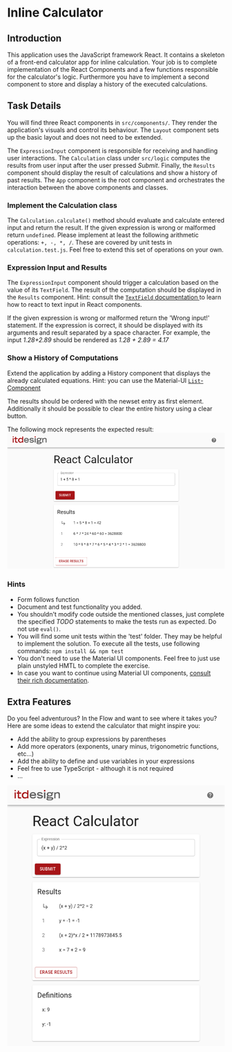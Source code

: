 # Inline Calculator

## Introduction

This application uses the JavaScript framework React. It contains a skeleton of a front-end calculator app for inline calculation. Your job is to complete implementation of the React Components and a few functions responsible for the calculator's logic. Furthermore you have to implement a second component to store and display a history of the executed calculations.

## Task Details
You will find three React components in `src/components/`. They render the application's visuals and control its behaviour. The `Layout` component sets up the basic layout and does not need to be extended.

The `ExpressionInput` component is responsible for receiving and handling user interactions.
The `Calculation` class under `src/logic` computes the results from user input after the user pressed *Submit*.
Finally, the `Results` component should display the result of calculations and show a history of past results.
The `App` component is the root component and orchestrates the interaction between the above components and classes.

### Implement the Calculation class
The `Calculation.calculate()` method should evaluate and calculate entered input and return the result. If the given expression is wrong or malformed return `undefined`. Please implement at least the following arithmetic operations: `+, -, *, /`. These are covered by unit tests in `calculation.test.js`. Feel free to extend this set of operations on your own.

### Expression Input and Results
The `ExpressionInput` component should trigger a calculation based on the value of its `TextField`. The result of the computation should be displayed in the `Results` component. Hint: consult the [`TextField` documentation ](https://material-ui.com/components/text-fields/#uncontrolled-vs-controlled) to learn how to react to text input in React components.

If the given expression is wrong or malformed return the 'Wrong input!' statement.
If the expression is correct, it should be displayed with its arguments and result separated by a space character. For example, the input *1.28+2.89*  should be rendered as *1.28 + 2.89 = 4.17*

### Show a History of Computations
Extend the application by adding a History component that displays the already calculated equations.  Hint: you can use the Material-UI [`List`-Component](https://material-ui.com/components/lists/#lists)

The results should be ordered with the newset entry as first element. Additionally it should be possible to clear the entire history using a clear button.

The following mock represents the expected result:</br>![Mock](./historymock.png "Mock of the History feature.")

### Hints

- Form follows function
- Document and test functionality you added.
- You shouldn't modify code outside the mentioned classes, just complete the specified *TODO* statements to make the tests run as expected. Do not use `eval()`.
- You will find some unit tests within the 'test' folder. They may be helpful to implement the solution. To execute all the tests, use following commands: `npm install && npm test`
- You don't need to use the Material UI components. Feel free to just use plain unstyled HMTL to complete the exercise.
- In case you want to continue using Material UI components, [consult their rich documentation](https://material-ui.com/getting-started/example-projects/).

## Extra Features

Do you feel adventurous? In the Flow and want to see where it takes you? Here are some ideas to extend the calculator that might inspire you:

- Add the ability to group expressions by parentheses
- Add more operators (exponents, unary minus, trigonometric functions, etc…)
- Add the ability to define and use variables in your expressions
- Feel free to use TypeScript - although it is not required
- …

![ExtraFeatures](./extra-features.png "Calculator with more features")

